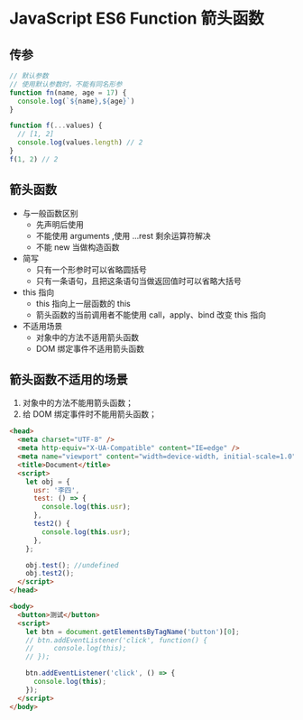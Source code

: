 # JavaScript ES6 Function 箭头函数

## 传参

```js
// 默认参数
// 使用默认参数时，不能有同名形参
function fn(name, age = 17) {
  console.log(`${name},${age}`)
}

function f(...values) {
  // [1, 2]
  console.log(values.length) // 2
}
f(1, 2) // 2
```

## 箭头函数

- 与一般函数区别
  - 先声明后使用
  - 不能使用 arguments ,使用 ...rest 剩余运算符解决
  - 不能 new 当做构造函数
- 简写
  - 只有一个形参时可以省略圆括号
  - 只有一条语句，且把这条语句当做返回值时可以省略大括号
- this 指向
  - this 指向上一层函数的 this
  - 箭头函数的当前调用者不能使用 call，apply、bind 改变 this 指向
- 不适用场景
  - 对象中的方法不适用箭头函数
  - DOM 绑定事件不适用箭头函数

## 箭头函数不适用的场景

1. 对象中的方法不能用箭头函数；
2. 给 DOM 绑定事件时不能用箭头函数；

```html
<head>
  <meta charset="UTF-8" />
  <meta http-equiv="X-UA-Compatible" content="IE=edge" />
  <meta name="viewport" content="width=device-width, initial-scale=1.0" />
  <title>Document</title>
  <script>
    let obj = {
      usr: '李四',
      test: () => {
        console.log(this.usr);
      },
      test2() {
        console.log(this.usr);
      },
    };

    obj.test(); //undefined
    obj.test2();
  </script>
</head>

<body>
  <button>测试</button>
  <script>
    let btn = document.getElementsByTagName('button')[0];
    // btn.addEventListener('click', function() {
    //     console.log(this);
    // });

    btn.addEventListener('click', () => {
      console.log(this);
    });
  </script>
</body>
```
